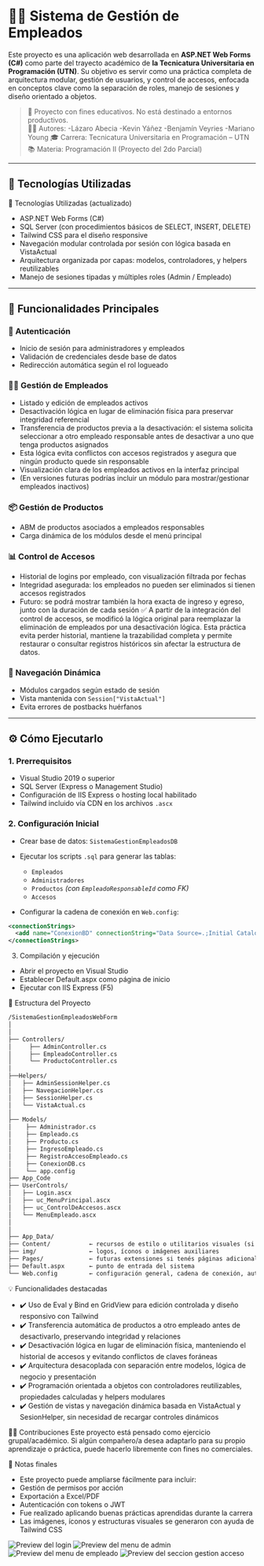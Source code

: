 # 🧑‍💼 Sistema de Gestión de Empleados

Este proyecto es una aplicación web desarrollada en **ASP.NET Web Forms (C#)** como parte del trayecto académico de **la Tecnicatura Universitaria en Programación (UTN)**. Su objetivo es servir como una práctica completa de arquitectura modular, gestión de usuarios, y control de accesos, enfocada en conceptos clave como la separación de roles, manejo de sesiones y diseño orientado a objetos.

> 🧠 Proyecto con fines educativos. No está destinado a entornos productivos.  
> 👨‍💻 Autores: 
-Lázaro Abecia
-Kevin Yáñez
-Benjamín Veyries
-Mariano Young 
> 🎓 Carrera: Tecnicatura Universitaria en Programación – UTN  
> 📚 Materia: Programación II (Proyecto del 2do Parcial)

---

## 🔧 Tecnologías Utilizadas

🔧 Tecnologías Utilizadas (actualizado)
- ASP.NET Web Forms (C#)
- SQL Server (con procedimientos básicos de SELECT, INSERT, DELETE)
- Tailwind CSS para el diseño responsive
- Navegación modular controlada por sesión con lógica basada en VistaActual
- Arquitectura organizada por capas: modelos, controladores, y helpers reutilizables
- Manejo de sesiones tipadas y múltiples roles (Admin / Empleado)


---

## 🎯 Funcionalidades Principales

### 🔐 Autenticación
- Inicio de sesión para administradores y empleados
- Validación de credenciales desde base de datos
- Redirección automática según el rol logueado

### 🧑‍💼 Gestión de Empleados
- Listado y edición de empleados activos
- Desactivación lógica en lugar de eliminación física para preservar integridad referencial
- Transferencia de productos previa a la desactivación: el sistema solicita seleccionar a otro empleado responsable antes de desactivar a uno que tenga productos asignados
- Esta lógica evita conflictos con accesos registrados y asegura que ningún producto quede sin responsable
- Visualización clara de los empleados activos en la interfaz principal
- (En versiones futuras podrías incluir un módulo para mostrar/gestionar empleados inactivos)


### 📦 Gestión de Productos
- ABM de productos asociados a empleados responsables
- Carga dinámica de los módulos desde el menú principal

### 📊 Control de Accesos
- Historial de logins por empleado, con visualización filtrada por fechas
- Integridad asegurada: los empleados no pueden ser eliminados si tienen accesos registrados
- Futuro: se podrá mostrar también la hora exacta de ingreso y egreso, junto con la duración de cada sesión
✅ A partir de la integración del control de accesos, se modificó la lógica original para reemplazar la eliminación de empleados por una desactivación lógica. Esta práctica evita perder historial, mantiene la trazabilidad completa y permite restaurar o consultar registros históricos sin afectar la estructura de datos.

### 🔁 Navegación Dinámica
- Módulos cargados según estado de sesión
- Vista mantenida con `Session["VistaActual"]`
- Evita errores de postbacks huérfanos

---

## ⚙️ Cómo Ejecutarlo

### 1. Prerrequisitos

- Visual Studio 2019 o superior
- SQL Server (Express o Management Studio)
- Configuración de IIS Express o hosting local habilitado
- Tailwind incluido vía CDN en los archivos `.ascx`

### 2. Configuración Inicial

- Crear base de datos: `SistemaGestionEmpleadosDB`
- Ejecutar los scripts `.sql` para generar las tablas:
  - `Empleados`
  - `Administradores`
  - `Productos` *(con `EmpleadoResponsableId` como FK)*
  - `Accesos`

- Configurar la cadena de conexión en `Web.config`:

```xml
<connectionStrings>
  <add name="ConexionBD" connectionString="Data Source=.;Initial Catalog=SistemaGestionEmpleadosDB;Integrated Security=True" />
</connectionStrings>
```

3. Compilación y ejecución
- Abrir el proyecto en Visual Studio
- Establecer Default.aspx como página de inicio
- Ejecutar con IIS Express (F5)

📁 Estructura del Proyecto
```xml
/SistemaGestionEmpleadosWebForm
│
│
├── Controllers/
│     ├── AdminController.cs
│     ├── EmpleadoController.cs
│     └── ProductoController.cs
│   
├──Helpers/
│   ├── AdminSessionHelper.cs
│   ├── NavegacionHelper.cs
│   ├── SessionHelper.cs
│   └── VistaActual.cs
│   
├── Models/
│    ├── Administrador.cs
│    ├── Empleado.cs
│    ├── Producto.cs
│    ├── IngresoEmpleado.cs
│    ├── RegistroAccesoEmpleado.cs
│    ├── ConexionDB.cs
│    └── app.config
├── App_Code
├── UserControls/
│   ├── Login.ascx
│   ├── uc_MenuPrincipal.ascx
│   ├── uc_ControlDeAccesos.ascx
│   └── MenuEmpleado.ascx
│   
│
├── App_Data/
├── Content/           ← recursos de estilo o utilitarios visuales (si los usás)
├── img/               ← logos, íconos o imágenes auxiliares
├── Pages/             ← futuras extensiones si tenés páginas adicionales
├── Default.aspx       ← punto de entrada del sistema
└── Web.config         ← configuración general, cadena de conexión, autenticación
```

💡 Funcionalidades destacadas
- ✔️ Uso de Eval y Bind en GridView para edición controlada y diseño responsivo con Tailwind
- ✔️ Transferencia automática de productos a otro empleado antes de desactivarlo, preservando integridad y relaciones
- ✔️ Desactivación lógica en lugar de eliminación física, manteniendo el historial de accesos y evitando conflictos de claves foráneas
- ✔️ Arquitectura desacoplada con separación entre modelos, lógica de negocio y presentación
- ✔️ Programación orientada a objetos con controladores reutilizables, propiedades calculadas y helpers modulares
- ✔️ Gestión de vistas y navegación dinámica basada en VistaActual y SesionHelper, sin necesidad de recargar controles dinámicos



🙋‍♂️ Contribuciones
Este proyecto está pensado como ejercicio grupal/académico. Si algún compañero/a desea adaptarlo para su propio aprendizaje o práctica, puede hacerlo libremente con fines no comerciales.


📌 Notas finales
- Este proyecto puede ampliarse fácilmente para incluir:
- Gestión de permisos por acción
- Exportación a Excel/PDF
- Autenticación con tokens o JWT
- Fue realizado aplicando buenas prácticas aprendidas durante la carrera
- Las imágenes, íconos y estructuras visuales se generaron con ayuda de Tailwind CSS

![Preview del login](fotos/Login.png) 
![Preview del menu de admin](fotos/menuAdmin.png) 
![Preview del  menu de empleado](fotos/menuEmpleado.png) 
![Preview del seccion gestion acceso](fotos/SeccionDeGestiónDeAccesos.png) 

